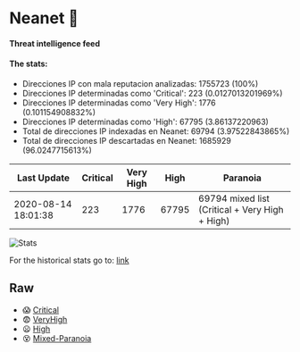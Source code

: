 # Neanet :hocho:
#### Threat intelligence feed
#### The stats:

- Direcciones IP con mala reputacion analizadas: 1755723 (100%)
- Direcciones IP determinadas como 'Critical':  223 (0.0127013201969%)
- Direcciones IP determinadas como 'Very High':  1776 (0.101154908832%)
- Direcciones IP determinadas como 'High':  67795 (3.86137220963)
- Total de direcciones IP indexadas en Neanet:  69794 (3.97522843865%)
- Total de direcciones IP descartadas en Neanet:  1685929 (96.0247715613%)

| Last Update | Critical | Very High | High | Paranoia |
| --- | --- | --- | --- | --- |
| 2020-08-14 18:01:38 | 223 | 1776 | 67795 | 69794 mixed list (Critical + Very High + High)|

![Stats](https://docs.google.com/spreadsheets/d/e/2PACX-1vSnaNMIXVabIpDJjufMlzH7poXnshF3mgd8Is1g9ytUEzVsP5my4Trn8f-xkoLLQ38xpL3HtmUexLo6/pubchart?oid=501124687&format=image)

For the historical stats go to: [link](/stats.csv)
## Raw
- :scream: [Critical](https://raw.githubusercontent.com/JavaGarcia/Neanet/master/blacklists/neanet_critical.txt)
- :fearful: [VeryHigh](https://raw.githubusercontent.com/JavaGarcia/Neanet/master/blacklists/neanet_veryHigh.txtt)
- :frowning: [High](https://raw.githubusercontent.com/JavaGarcia/Neanet/master/blacklists/neanet_high.txt)
- :dizzy_face: [Mixed-Paranoia](https://raw.githubusercontent.com/JavaGarcia/Neanet/master/blacklists/neanet_all.txt)




















































































































































































